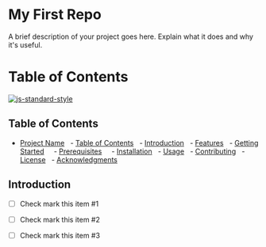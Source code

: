 # My First Repo

A brief description of your project goes here.  Explain what it does and why it's useful.

# Table of Contents




[![js-standard-style](https://img.shields.io/badge/code%20style-standard-brightgreen.svg?style=flat)](https://github.com/feross/standard)



## Table of Contents
- [Project Name](#project-name)
  - [Table of Contents](#table-of-contents)
  - [Introduction](#introduction)
  - [Features](#features)
  - [Getting Started](#getting-started)
    - [Prerequisites](#prerequisites)
    - [Installation](#installation)
  - [Usage](#usage)
  - [Contributing](#contributing)
  - [License](#license)
  - [Acknowledgments](#acknowledgments)
  
## Introduction

- [ ] Check mark this item #1
- [ ] Check mark this item #2
- [ ] Check mark this item #3
  
